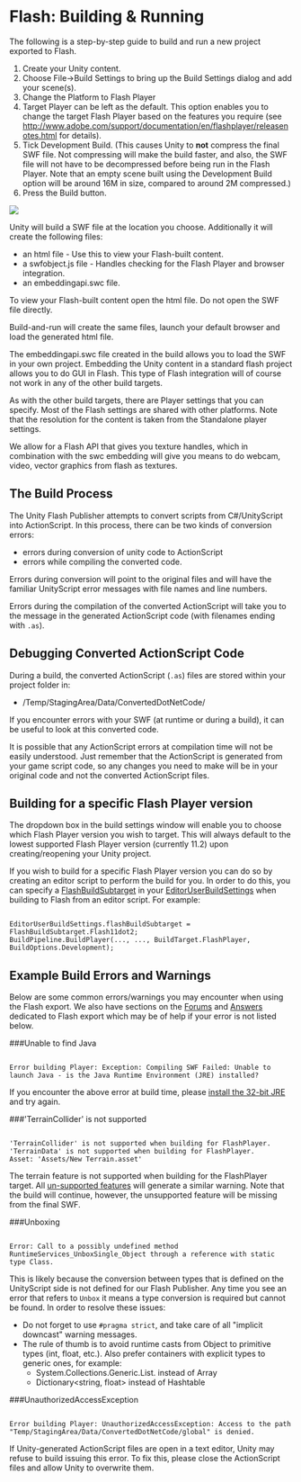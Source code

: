 Flash: Building & Running
=========================


The following is a step-by-step guide to build and run a new project exported to Flash.

1. Create your Unity content.
1. Choose File->Build Settings to bring up the Build Settings dialog and add your scene(s).
1. Change the Platform to Flash Player
1. Target Player can be left as the default. This option enables you to change the target Flash Player based on the features you require (see http://www.adobe.com/support/documentation/en/flashplayer/releasenotes.html for details).
1. Tick Development Build.  (This causes Unity to __not__ compress the final SWF file.  Not compressing will make the build faster, and also, the SWF file will not have to be decompressed before being run in the Flash Player.  Note that an empty scene built using the Development Build option will be around 16M in size, compared to around 2M compressed.)
1. Press the Build button.


![](http://docwiki.hq.unity3d.com/uploads/Main/FlashExportBuildSettings.png)  

Unity will build a SWF file at the location you choose.  Additionally it will create the following files:
* an html file - Use this to view your Flash-built content.
* a swfobject.js file - Handles checking for the Flash Player and browser integration.
* an embeddingapi.swc file.

To view your Flash-built content open the html file. Do not open the SWF file directly.

Build-and-run will create the same files, launch your default browser and load the generated html file.

The embeddingapi.swc file created in the build allows you to load the SWF in your own project. Embedding the Unity content in a standard flash project allows you to do GUI in Flash. This type of Flash integration will of course not work in any of the other build targets.

As with the other build targets, there are Player settings that you can specify. Most of the Flash settings are shared with other platforms. Note that the resolution for the content is taken from the Standalone player settings.

We allow for a Flash API that gives you texture handles, which in combination with the swc embedding will give you means to do webcam, video, vector graphics from flash as textures.

  

The Build Process
-----------------

The Unity Flash Publisher attempts to convert scripts from C#/UnityScript into ActionScript. In this process, there can be two kinds of conversion errors:
* errors during conversion of unity code to ActionScript
* errors while compiling the converted code.

Errors during conversion will point to the original files and will have the familiar UnityScript error messages with file names and line numbers. 

Errors during the compilation of the converted ActionScript will take you to the message in the generated ActionScript code (with filenames ending with `.as`).

  

Debugging Converted ActionScript Code
-------------------------------------

During a build, the converted ActionScript (`.as`) files are stored within your project folder in:
* /Temp/StagingArea/Data/ConvertedDotNetCode/

If you encounter errors with your SWF (at runtime or during a build), it can be useful to look at this converted code.

It is possible that any ActionScript errors at compilation time will not be easily understood. Just remember that the ActionScript is generated from your game script code, so any changes you need to make will be in your original code and not the converted ActionScript files.

  

Building for a specific Flash Player version
--------------------------------------------


The dropdown box in the build settings window will enable you to choose which Flash Player version you wish to target. This will always default to the lowest supported Flash Player version (currently 11.2) upon creating/reopening your Unity project.

If you wish to build for a specific Flash Player version you can do so by creating an editor script to perform the build for you. In order to do this, you can specify a [FlashBuildSubtarget](http://docs.unity3d.com/Documentation/ScriptReference/FlashBuildSubtarget.html.md) in your [EditorUserBuildSettings](http://docs.unity3d.com/Documentation/ScriptReference/EditorUserBuildSettings.html.md) when building to Flash from an editor script. For example:

````

EditorUserBuildSettings.flashBuildSubtarget = FlashBuildSubtarget.Flash11dot2;
BuildPipeline.BuildPlayer(..., ..., BuildTarget.FlashPlayer, BuildOptions.Development);

````

  

Example Build Errors and Warnings
---------------------------------


Below are some common errors/warnings you may encounter when using the Flash export. We also have sections on the [Forums](http://forum.unity3d.com/forums/36-Flash-Development.md) and [Answers](http://answers.unity3d.com/questions/topics/flash.html.md) dedicated to Flash export which may be of help if your error is not listed below.

###Unable to find Java
````

Error building Player: Exception: Compiling SWF Failed: Unable to launch Java - is the Java Runtime Environment (JRE) installed?

````
If you encounter the above error at build time, please [install the 32-bit JRE](http://www.oracle.com/technetwork/java/javase/install-windows-141940.html.md) and try again. 

  

###'TerrainCollider' is not supported
````

'TerrainCollider' is not supported when building for FlashPlayer. 
'TerrainData' is not supported when building for FlashPlayer. 
Asset: 'Assets/New Terrain.asset'

````
The terrain feature is not supported when building for the FlashPlayer target.  All [un-supported features](flash-whatssupported.md) will generate a similar warning.  Note that the build will continue, however, the unsupported feature will be missing from the final SWF.

  

###Unboxing
````

Error: Call to a possibly undefined method RuntimeServices_UnboxSingle_Object through a reference with static type Class.

````
This is likely because the conversion between types that is defined on the UnityScript side is not defined for our Flash Publisher.  Any time you see an error that refers to `Unbox` it means a type conversion is required but cannot be found. In order to resolve these issues:
* Do not forget to use `#pragma strict`, and take care of all "implicit downcast" warning messages.
* The rule of thumb is to avoid runtime casts from Object to primitive types (int, float, etc.). Also prefer containers with explicit types to generic ones, for example:
    * System.Collections.Generic.List.<float> instead of Array
    * Dictionary<string, float> instead of Hashtable

  

###UnauthorizedAccessException
````

Error building Player: UnauthorizedAccessException: Access to the path "Temp/StagingArea/Data/ConvertedDotNetCode/global" is denied.

````
If Unity-generated ActionScript files are open in a text editor, Unity may refuse to build issuing this error. To fix this, please close the ActionScript files and allow Unity to overwrite them.
